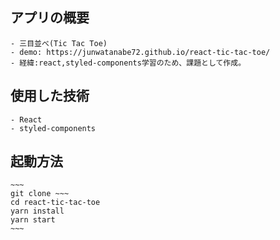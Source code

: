 ## アプリの概要
    - 三目並べ(Tic Tac Toe)
    - demo: https://junwatanabe72.github.io/react-tic-tac-toe/
    - 経緯:react,styled-components学習のため、課題として作成。

## 使用した技術
    - React
    - styled-components
## 起動方法
    ~~~
    git clone ~~~
    cd react-tic-tac-toe
    yarn install
    yarn start
    ~~~
    
